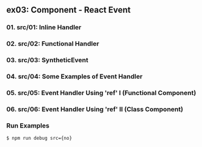 ## ex03: Component - React Event

### 01. src/01: Inline Handler
### 02. src/02: Functional Handler
### 03. src/03: SyntheticEvent
### 04. src/04: Some Examples of Event Handler
### 05. src/05: Event Handler Using 'ref' I     (Functional Component)
### 06. src/06: Event Handler Using 'ref' II    (Class Component)

### Run Examples
```bash
$ npm run debug src={no}
```